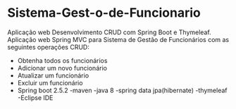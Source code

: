 # Sistema-Gest-o-de-Funcionario

Aplicação web Desenvolvimento CRUD com Spring Boot e Thymeleaf.
 Aplicação web Spring MVC para Sistema de Gestão de Funcionários com as seguintes operações CRUD:
- Obtenha todos os funcionários
- Adicionar um novo funcionário
- Atualizar um funcionário
- Excluir um funcionário
- Spring boot 2.5.2
-maven
-java 8
-spring data jpa(hibernate)
-thymeleaf
-Eclipse IDE
